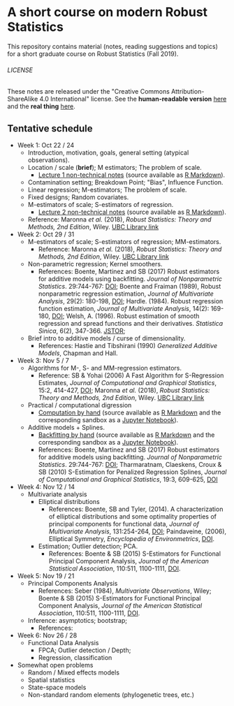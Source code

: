 # A short course on modern Robust Statistics

This repository contains material (notes, reading suggestions and topics) for a short
graduate course on Robust Statistics (Fall 2019).


###### LICENSE
These notes are released under the
"Creative Commons Attribution-ShareAlike 4.0 International" license.
See the **human-readable version** [here](https://creativecommons.org/licenses/by-sa/4.0/)
and the **real thing** [here](https://creativecommons.org/licenses/by-sa/4.0/legalcode).

## Tentative schedule

- Week 1: Oct 22 / 24
    - Introduction, motivation, goals, general setting (atypical observations).
    - Location / scale (**brief**); M estimators; The problem of scale.
        - [Lecture 1 non-technical notes](Lecture1.md) (source available as
            [R Markdown](Lecture1.Rmd)).
    - Contamination setting; Breakdown Point; "Bias", Influence Function.
    - Linear regression; M-estimators; The problem of scale.
    - Fixed designs;  Random covariates.  
    - M-estimators of scale; S-estimators of regression.
        - [Lecture 2 non-technical notes](Lecture2.md) (source available as
            [R Markdown](Lecture2.Rmd)).
    - Reference: Maronna *et al.* (2018), *Robust Statistics: Theory and Methods, 2nd Edition*, Wiley. [UBC Library link](http://tinyurl.com/wyfryxa)
- Week 2: Oct 29 / 31
    - M-estimators of scale; S-estimators of regression; MM-estimators.
        - Reference: Maronna *et al.* (2018), *Robust Statistics: Theory and Methods, 2nd Edition*, Wiley. [UBC Library link](http://tinyurl.com/wyfryxa)
    - Non-parametric regression;  Kernel smoothers.
        - References: Boente, Martinez and SB (2017) Robust estimators for
          additive models using backfitting. *Journal of Nonparametric
          Statistics*. 29:744-767:
          [DOI](https://doi.org/10.1080/10485252.2017.1369077);
          Boente and Fraiman (1989), Robust nonparametric regression estimation,
          *Journal of Multivariate Analysis*, 29(2): 180-198,
          [DOI](https://doi.org/10.1016/0047-259X(89)90023-7);
         Hardle.  (1984). Robust regression function estimation, *Journal of Multivariate
         Analysis*,  14(2): 169-180, [DOI](
         https://doi.org/10.1016/0047-259X(84)90003-4);
         Welsh, A. (1996). Robust estimation of smooth regression and spread functions and their derivatives. *Statistica Sinica*, 6(2), 347-366. [JSTOR](https://www.jstor.org/stable/24306020);
    - Brief intro to additive models / curse of dimensionality.
        - References: Hastie and Tibshirani (1990) *Generalized Additive Models*, Chapman and Hall.
- Week 3: Nov 5 / 7
    - Algorithms for M-, S- and MM-regression estimators.
        - Reference: SB & Yohai (2006) A Fast Algorithm for S-Regression Estimates, *Journal of
          Computational and Graphical Statistics*, 15:2, 414-427, [DOI](https://doi.org/10.1198/106186006X113629);
          Maronna *et al.* (2018), *Robust Statistics: Theory and Methods, 2nd Edition*, Wiley. [UBC Library link](http://tinyurl.com/wyfryxa)
    - Practical / computational digression
        - [Computation by hand](Simple_examples.md) (source available as
        [R Markdown](Simple_examples.Rmd) and the corresponding sandbox as a
        [Jupyter Notebook](Simple_examples.ipynb)).
    - Additive models  + Splines.
        - [Backfitting by hand](Example-backfitting.md) (source available as
        [R Markdown](Example-backfitting.Rmd) and the corresponding sandbox as a
        [Jupyter Notebook](Example-backfitting.ipynb)).
        - References: Boente, Martinez and SB (2017) Robust estimators for
          additive models using backfitting. *Journal of Nonparametric
          Statistics*. 29:744-767:
          [DOI](https://doi.org/10.1080/10485252.2017.1369077);
           Tharmaratnam, Claeskens, Croux & SB (2010) S-Estimation for Penalized Regression Splines, *Journal of Computational and Graphical Statistics*, 19:3, 609-625, [DOI](https://doi.org/10.1198/jcgs.2010.08149)
- Week 4: Nov 12 / 14
    - Multivariate analysis
         - Elliptical distributions
            - References: Boente, SB and Tyler,  (2014). A characterization of elliptical distributions and some optimality properties of principal components for functional data,  *Journal of Multivariate Analysis*, 131:254-264, [DOI](https://doi.org/10.1016/j.jmva.2014.07.006);
            Paindaveine, (2006), Elliptical Symmetry, *Encyclopedia of Environmetrics*,
            [DOI](https://doi.org/10.1002/9780470057339.vnn081).
         - Estimation; Outlier detection; PCA.
            - References: Boente & SB (2015) S-Estimators for Functional Principal Component Analysis, *Journal of the American Statistical Association*, 110:511, 1100-1111, [DOI](https://doi.org/10.1080/01621459.2014.946991).
- Week 5: Nov 19 / 21
     - Principal Components Analysis
        - References: Seber (1984), *Multivariate Observations*, Wiley; Boente & SB (2015) S-Estimators for Functional Principal Component Analysis, *Journal of the American Statistical Association*, 110:511, 1100-1111, [DOI](https://doi.org/10.1080/01621459.2014.946991).
    - Inference: asymptotics; bootstrap;
        - References:
- Week 6: Nov 26 / 28
    - Functional Data Analysis
         - FPCA; Outlier detection / Depth;
        - Regression, classification
- Somewhat open problems
    - Random / Mixed effects models
    - Spatial statistics
    - State-space models
    - Non-standard random elements (phylogenetic trees, etc.)
